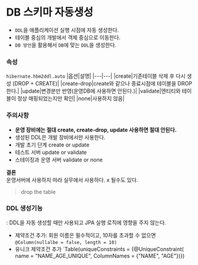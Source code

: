 # DB 스키마 자동생성
- `DDL`을 애플리케이션 실행 시점에 자동 생성한다.
- 테이블 중심의 개발에서 객체 중심으로 이동한다.
- `DB 방언`을 활용해서 `DB`에 맞는 `DDL`을 생성한다.

### 속성
`hibernate.hbm2ddl.auto`
|옵션|설명|
|---|---|
|create|기존테이블 삭제 후 다시 생성 (DROP + CREATE)|
|create-drop|create와 같으나 종료시점에 테이블을 DROP한다.|
|update|변경분만 반영(운영DB에 사용하면 안된다.)|
|validate|엔티티와 테이블이 정상 매핑되었는지만 확인|
|none|사용하지 않음|

### 주의사항
- **운영 장비에는 절대 create, create-drop, update 사용하면 절대 안된다.**
- 생성된 DDL은 개발 장비에서만 사용한다.
- 개발 초기 단계 create or update
- 테스트 서버 update or validate
- 스테이징과 운영 서버 validate or none

**결론**  
운영서버에 사용하지 마라 실무에서 사용하다. x 될수도 있다.
> drop the table

### DDL 생성기능
: DDL을 자동 생성할 때만 사용되고 JPA 실행 로직에 영향을 주지 않는다.
- 제약조건 추가: 회원 이름은 필수적이고, 10자를 초과할 수 없으면  
    `@Column(nullalbe = false, length = 10)`
- 유니크 제약조건 추가
    `Table(uniqueConstraints = {@UniqueConstraint( name = "NAME_AGE_UNIQUE", ColumnNames = {"NAME", "AGE"})})